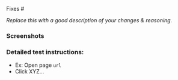 Fixes #

_Replace this with a good description of your changes & reasoning._

### Screenshots

### Detailed test instructions:

 - Ex: Open page `url`
 - Click XYZ…
